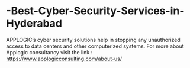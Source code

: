 # -Best-Cyber-Security-Services-in-Hyderabad
APPLOGIC’s cyber security solutions help in stopping any unauthorized access to data centers and other computerized systems.  For more about Applogic consultancy visit the link : https://www.applogicconsulting.com/about-us/
